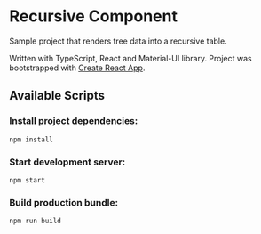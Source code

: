 # Recursive Component

Sample project that renders tree data into a recursive table.

Written with TypeScript, React and Material-UI library.
Project was bootstrapped with [Create React App](https://github.com/facebook/create-react-app).

## Available Scripts

### Install project dependencies:

`npm install`

### Start development server:

`npm start`

### Build production bundle:

`npm run build`
